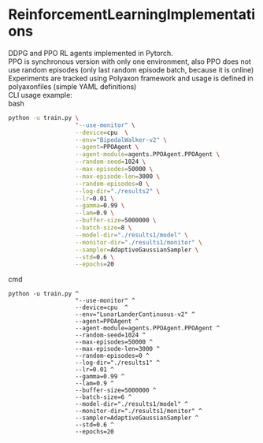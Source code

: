 # ReinforcementLearningImplementations
DDPG and PPO RL agents implemented in Pytorch.   
PPO is synchronous version with only one environment, also PPO does not use random episodes (only last random episode batch, because it is online)
Experiments are tracked using Polyaxon framework and usage is defined in polyaxonfiles (simple YAML definitions)   
CLI usage example:  
bash
```bash
python -u train.py \
                   "--use-monitor" \
                   --device=cpu  \
                   --env="BipedalWalker-v2" \
                   --agent=PPOAgent \
                   --agent-module=agents.PPOAgent.PPOAgent \
                   --random-seed=1024 \
                   --max-episodes=50000 \
                   --max-episode-len=3000 \
                   --random-episodes=0 \
                   --log-dir="./results2" \
                   --lr=0.01 \
                   --gamma=0.99 \
                   --lam=0.9 \
                   --buffer-size=5000000 \
                   --batch-size=8 \
                   --model-dir="./results1/model" \
                   --monitor-dir="./results1/monitor" \
                   --sampler=AdaptiveGaussianSampler \
                   --std=0.6 \
                   --epochs=20
```

cmd
```
python -u train.py ^
                   "--use-monitor" ^
                   --device=cpu  ^
                   --env="LunarLanderContinuous-v2" ^
                   --agent=PPOAgent ^
                   --agent-module=agents.PPOAgent.PPOAgent ^
                   --random-seed=1024 ^
                   --max-episodes=50000 ^
                   --max-episode-len=3000 ^
                   --random-episodes=0 ^
                   --log-dir="./results1" ^
                   --lr=0.01 ^
                   --gamma=0.99 ^
                   --lam=0.9 ^
                   --buffer-size=5000000 ^
                   --batch-size=6 ^
                   --model-dir="./results1/model" ^
                   --monitor-dir="./results1/monitor" ^
                   --sampler=AdaptiveGaussianSampler ^
                   --std=0.6 ^
                   --epochs=20
                   
```













